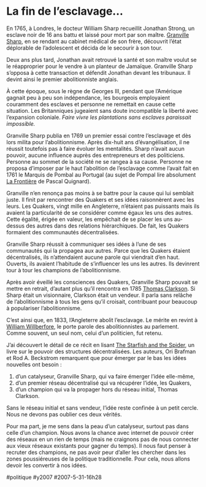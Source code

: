 # La fin de l’esclavage…

En 1765, à Londres, le docteur William Sharp recueillit Jonathan Strong, un esclave noir de 16 ans battu et laissé pour mort par son maître. [Granville Sharp](http://www.brycchancarey.com/abolition/sharp.htm), en se rendant au cabinet médical de son frère, découvrit l’état déplorable de l’adolescent et décida de le secourir à son tour.

Deux ans plus tard, Jonathan avait retrouvé la santé et son maître voulut se le réapproprier pour le vendre à un planteur de Jamaïque. Granville Sharp s’opposa à cette transaction et défendit Jonathan devant les tribunaux. Il devint ainsi le premier abolitionniste anglais.

À cette époque, sous le règne de Georges III, pendant que l’Amérique gagnait peu à peu son indépendance, les bourgeois employaient couramment des esclaves et personne ne remettait en cause cette situation. Les Britanniques jugeaient sans doute incompatible la liberté avec l’expansion coloniale. *Faire vivre les plantations sans esclaves paraissait impossible.*

Granville Sharp publia en 1769 un premier essai contre l’esclavage et dès lors milita pour l’abolitionnisme. Après dix-huit ans d’évangélisation, il ne réussit toutefois pas à faire évoluer les mentalités. Sharp n’avait aucun pouvoir, aucune influence auprès des entrepreneurs et des politiciens. Personne au sommet de la société ne se rangea à sa cause. Personne ne proposa d’imposer par le haut l’abolition de l’esclavage comme l’avait fait en 1761 le Marquis de Pombal au Portugal (au sujet de Pompal lire absolument [La Frontière](http://www.amazon.fr/fronti%C3%A8re-Pascal-Quignard/dp/2070388042) de Pascal Quignard).

Granville n’en renonça pas moins à se battre pour la cause qui lui semblait juste. Il finit par rencontrer des Quakers et ses idées raisonnèrent avec les leurs. Les Quakers, vingt mille en Angleterre, n’étaient pas puissants mais ils avaient la particularité de se considérer comme égaux les uns des autres. Cette égalité, érigée en valeur, les empêchait de se placer les uns au-dessus des autres dans des relations hiérarchiques. De fait, les Quakers formaient des communautés décentralisées.

Granville Sharp réussit à communiquer ses idées à l’une de ses communautés qui la propagea aux autres. Parce que les Quakers étaient décentralisés, ils n’attendaient aucune parole qui viendrait d’en haut. Ouverts, ils avaient l’habitude de s’influencer les uns les autres. Ils devinrent tour à tour les champions de l’abolitionnisme.

Après avoir éveillé les consciences des Quakers, Granville Sharp pouvait se mettre en retrait, d’autant plus qu’il rencontra en 1785 [Thomas Clarkson](http://www.brycchancarey.com/abolition/clarkson.htm). Si Sharp était un visionnaire, Clarkson était un vendeur. Il parla sans relâche de l’abolitionnisme à tous les gens qu’il croisait, contribuant pour beaucoup à populariser l’abolitionnisme.

C’est ainsi que, en 1833, l’Angleterre abolit l’esclavage. Le mérite en revint à [William Willberfore](http://www.brycchancarey.com/abolition/wilberforce.htm), le porte parole des abolitionnistes au parlement. Comme souvent, un seul nom, celui d’un politicien, fut retenu.

J’ai découvert le détail de ce récit en lisant [The Starfish and the Spider](http://www.amazon.fr/Starfish-Spider-Unstoppable-Leaderless-Organizations/dp/1591841437/ref=pd_bbs_sr_1), un livre sur le pouvoir des structures décentralisées. Les auteurs, Ori Brafman et Rod A. Beckstrom remarquent que pour émerger par le bas les idées nouvelles ont besoin :

1. d’un catalyseur, Granville Sharp, qui va faire émerger l’idée elle-même,
2. d’un premier réseau décentralisé qui va récupérer l’idée, les Quakers,
3. d’un champion qui va la propager hors du réseau initial, Thomas Clarkson.

Sans le réseau initial et sans vendeur, l’idée reste confinée à un petit cercle. Nous ne devons pas oublier ces deux vérités.

Pour ma part, je me sens dans la peau d’un catalyseur, surtout pas dans celle d’un champion. Nous avons la chance avec internet de pouvoir créer des réseaux en un rien de temps (mais ne craignons pas de nous connecter aux vieux réseaux existants pour gagner du temps). Il nous faut penser à recruter des champions, ne pas avoir peur d’aller les chercher dans les zones poussiéreuses de la politique traditionnelle. Pour cela, nous allons devoir les convertir à nos idées.

#politique #y2007 #2007-5-31-16h28
